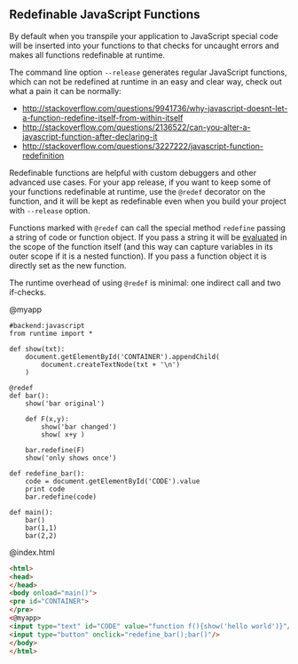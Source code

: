 Redefinable JavaScript Functions
--------------------------------

By default when you transpile your application to JavaScript 
special code will be inserted into your functions to that checks
for uncaught errors and makes all functions redefinable at runtime.

The command line option `--release` generates regular JavaScript functions,
which can not be redefined at runtime in an easy and clear way, 
check out what a pain it can be normally:
* http://stackoverflow.com/questions/9941736/why-javascript-doesnt-let-a-function-redefine-itself-from-within-itself
* http://stackoverflow.com/questions/2136522/can-you-alter-a-javascript-function-after-declaring-it
* http://stackoverflow.com/questions/3227222/javascript-function-redefinition

Redefinable functions are helpful with custom debuggers and other advanced use cases.
For your app release, if you want to keep some of your functions redefinable at runtime,
use the `@redef` decorator on the function, and it will be kept as redefinable
even when you build your project with `--release` option.

Functions marked with `@redef` can call the special method `redefine` passing a string
of code or function object.  If you pass a string it will be [evaluated](https://developer.mozilla.org/en-US/docs/Web/JavaScript/Reference/Global_Objects/eval)
in the scope of the function itself (and this way can capture variables in its outer scope if it is a nested function).
If you pass a function object it is directly set as the new function.

The runtime overhead of using `@redef` is minimal: one indirect call and two if-checks.

@myapp
```rusthon
#backend:javascript
from runtime import *

def show(txt):
	document.getElementById('CONTAINER').appendChild(
		document.createTextNode(txt + '\n')
	)

@redef
def bar():
	show('bar original')

	def F(x,y):
		show('bar changed')
		show( x+y )

	bar.redefine(F)
	show('only shows once')

def redefine_bar():
	code = document.getElementById('CODE').value
	print code
	bar.redefine(code)

def main():
	bar()
	bar(1,1)
	bar(2,2)
```

@index.html
```html
<html>
<head>
</head>
<body onload="main()">
<pre id="CONTAINER">
</pre>
<@myapp>
<input type="text" id="CODE" value="function f(){show('hello world')}"/>
<input type="button" onclick="redefine_bar();bar()"/>
</body>
</html>
```